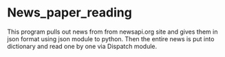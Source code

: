 # News_paper_reading
This program pulls out news from from newsapi.org site and gives them in json format using json module to python. Then the entire news is put into dictionary and read one by one via Dispatch module. 
